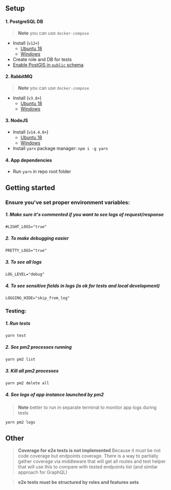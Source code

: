 ## Setup

#### 1. PostgreSQL DB

> **Note** you can use `docker-compose`

- Install (`v12+`)
  - [Ubuntu 18](https://www.digitalocean.com/community/tutorials/how-to-install-and-use-postgresql-on-ubuntu-18-04)
  - [Windows](https://www.postgresql.org/download/)
- Create role and DB for tests
- [Enable PostGIS in `public` schema](https://access.crunchydata.com/documentation/postgis/2.2.7/postgis_installation.html)

#### 2. RabbitMQ

> **Note** you can use `docker-compose`

- Install (`v3.8+`)
  - [Ubuntu 18](https://computingforgeeks.com/how-to-install-latest-rabbitmq-server-on-ubuntu-linux/)
  - [Windows](https://www.rabbitmq.com/install-windows.html)

#### 3. NodeJS

- Install (`v14.4.0+`)
  - [Ubuntu 18](https://www.digitalocean.com/community/tutorials/how-to-install-node-js-on-ubuntu-18-04)
  - [Windows](https://nodejs.org/download/release/v14.13.1/)
- Install `yarn` package manager: `npm i -g yarn`

#### 4. App dependencies

- Run `yarn` in repo root folder

## Getting started

### Ensure you've set proper environment variables:

##### 1. Make sure it's commented if you want to see logs of request/response

```shell script
#LIGHT_LOGS="true"
```

##### 2. To make debugging easier

```shell script
PRETTY_LOGS="true"
```

##### 3. To see all logs

```shell script
LOG_LEVEL="debug"
```

##### 4. To see sensitive fields in logs (is ok for tests and local development)

```shell script
LOGGING_HIDE="skip_from_log"
```

### Testing:

##### 1. Run tests

```shell script
yarn test
```

##### 2. See pm2 processes running

```shell script
yarn pm2 list
```

##### 3. Kill all pm2 processes

```shell script
yarn pm2 delete all
```

##### 4. See logs of app instance launched by pm2

> **Note** better to run in separate terminal to monitor app logs during tests

```shell script
yarn pm2 logs
```

## Other

> **Coverage for e2e tests is not implemented**
> Because it must be not code coverage but endpoints coverage.
> There is a way to partially gather coverage via middleware
> that will get all routes and test helper that will use
> this to compare with tested endpoints list (and similar approach for GraphQL)

> **e2e tests must be structured by roles and features sets**
